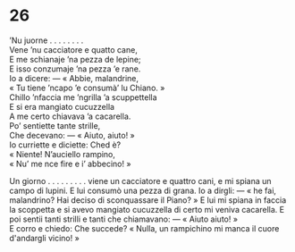 # 26  
  
’Nu juorne . . . . . . . .  
Vene ’nu cacciatore e quatto cane,  
E me schianaje ’na pezza de lepine;  
E isso conzumaje ’na pezza ’e rane.  
Io a dicere: — « Abbie, malandrine,  
« Tu tiene ’ncapo ’e consumà’ lu Chiano. »  
Chillo ’nfaccia me ’ngrilla ’a scuppettella  
E si era mangiato cucuzzella  
A me certo chiavava ’a cacarella.  
Po’ sentiette tante strille,  
Che decevano: — « Aiuto, aiuto! »  
Io curriette e diciette: Ched è?  
« Niente! N’auciello rampino,  
« Nu’ me nce fire e i’ abbecino! »  

Un giorno . . . . . . . . .
viene un cacciatore e quattro cani,
e mi spiana un campo di lupini.
E lui consumò una pezza di grana.
Io a dirgli: — « he fai, malandrino?
Hai deciso di sconquassare il Piano? »
E lui mi spiana in faccia la scoppetta
e si avevo mangiato cucuzzella
di certo mi veniva cacarella.
E poi sentii tanti strilli e tanti
che chiamavano: — « Aiuto aiuto! »  
E corro e chiedo: Che succede?
« Nulla, un rampichino
mi manca il cuore d'andargli vicino! » 
